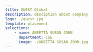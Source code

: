 ```yaml
---
title: QUEST Global
description: desciption about company
logo: ./quest.jpg
template: placement
selections:
    - name: ANEETTA SUSAN JOHN
      department: CSE
      image: ./ANEETTA SUSAN JOHN.jpg
---
```



